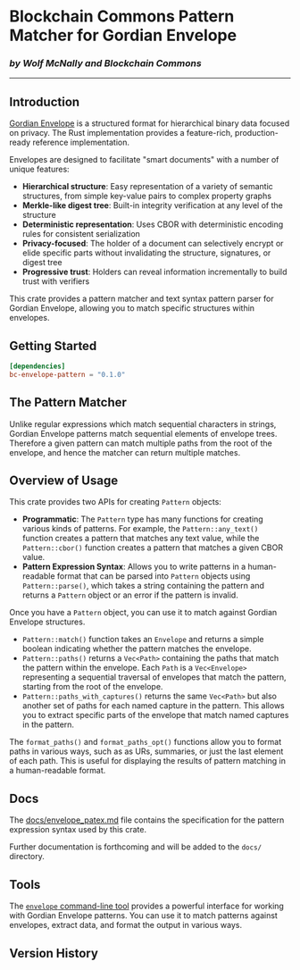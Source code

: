 # Blockchain Commons Pattern Matcher for Gordian Envelope

### _by Wolf McNally and Blockchain Commons_

---

## Introduction

[Gordian Envelope](https://www.blockchaincommons.com/introduction/Envelope-Intro/) is a structured format for hierarchical binary data focused on privacy. The Rust implementation provides a feature-rich, production-ready reference implementation.

Envelopes are designed to facilitate "smart documents" with a number of unique features:

- **Hierarchical structure**: Easy representation of a variety of semantic structures, from simple key-value pairs to complex property graphs
- **Merkle-like digest tree**: Built-in integrity verification at any level of the structure
- **Deterministic representation**: Uses CBOR with deterministic encoding rules for consistent serialization
- **Privacy-focused**: The holder of a document can selectively encrypt or elide specific parts without invalidating the structure, signatures, or digest tree
- **Progressive trust**: Holders can reveal information incrementally to build trust with verifiers

This crate provides a pattern matcher and text syntax pattern parser for Gordian Envelope, allowing you to match specific structures within envelopes.

## Getting Started

```toml
[dependencies]
bc-envelope-pattern = "0.1.0"
```

## The Pattern Matcher

Unlike regular expressions which match sequential characters in strings, Gordian Envelope patterns match sequential elements of envelope trees. Therefore a given pattern can match multiple paths from the root of the envelope, and hence the matcher can return multiple matches.

## Overview of Usage

This crate provides two APIs for creating `Pattern` objects:

- **Programmatic**: The `Pattern` type has many functions for creating various kinds of patterns. For example, the `Pattern::any_text()` function creates a pattern that matches any text value, while the `Pattern::cbor()` function creates a pattern that matches a given CBOR value.
- **Pattern Expression Syntax**: Allows you to write patterns in a human-readable format that can be parsed into `Pattern` objects using `Pattern::parse()`, which takes a string containing the pattern and returns a `Pattern` object or an error if the pattern is invalid.

Once you have a `Pattern` object, you can use it to match against Gordian Envelope structures.

- `Pattern::match()` function takes an `Envelope` and returns a simple boolean indicating whether the pattern matches the envelope.
- `Pattern::paths()` returns a `Vec<Path>` containing the paths that match the pattern within the envelope. Each `Path` is a `Vec<Envelope>` representing a sequential traversal of envelopes that match the pattern, starting from the root of the envelope.
- `Pattern::paths_with_captures()` returns the same `Vec<Path>` but also another set of paths for each named capture in the pattern. This allows you to extract specific parts of the envelope that match named captures in the pattern.

The `format_paths()` and `format_paths_opt()` functions allow you to format paths in various ways, such as as URs, summaries, or just the last element of each path. This is useful for displaying the results of pattern matching in a human-readable format.

## Docs

The [docs/envelope_patex.md](docs/envelope_patex.md) file contains the specification for the pattern expression syntax used by this crate.

Further documentation is forthcoming and will be added to the `docs/` directory.

## Tools

The [`envelope` command-line tool](https://crates.io/crates/bc-envelope-cli) provides a powerful interface for working with Gordian Envelope patterns. You can use it to match patterns against envelopes, extract data, and format the output in various ways.

## Version History
